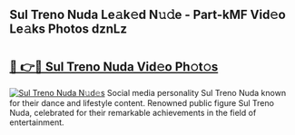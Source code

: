 ## Sul Treno Nuda Le𝚊k𝚎d N𝚞𝚍e - Part-kMF Vid𝚎o Le𝚊ks Photos dznLz

# <h2><a href="http://fbd3qbv.evod.top/?m=Sul+Treno+Nuda">🔗 👉🔴 Sul Treno Nuda Vid𝚎o Ph𝚘t𝚘s</a></h2>

[![Sul Treno Nuda N𝚞d𝚎s](https://i.imgur.com/8V9OHl7.gif)](http://fbd3qbv.evod.top/?m=Sul+Treno+Nuda)
Social media personality Sul Treno Nuda known for their dance and lifestyle content. Renowned public figure Sul Treno Nuda, celebrated for their remarkable achievements in the field of entertainment. 
